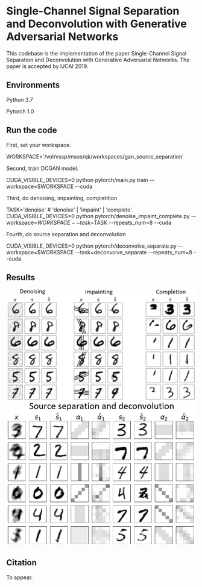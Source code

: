# Single-Channel Signal Separation and Deconvolution with Generative Adversarial Networks

This codebase is the implementation of the paper Single-Channel Signal Separation and Deconvolution with Generative Adversarial Networks. The paper is accepted by IJCAI 2019. 

## Environments

Python 3.7

Pytorch 1.0

## Run the code

First, set your workspace. 

WORKSPACE='/vol/vssp/msos/qk/workspaces/gan_source_separation'

Second, train DCGAN model. 

CUDA_VISIBLE_DEVICES=0 python pytorch/main.py train --workspace=$WORKSPACE --cuda

Third, do denoising, impainting, completition

TASK='denoise'    # 'denoise' | 'impaint' | 'complete'
CUDA_VISIBLE_DEVICES=0 python pytorch/denoise_impaint_complete.py --workspace=$WORKSPACE --task=$TASK --repeats_num=8 --cuda

Fourth, do source separation and deconvolution

CUDA_VISIBLE_DEVICES=0 python pytorch/deconvolve_separate.py --workspace=$WORKSPACE --task=deconvolve_separate --repeats_num=8 --cuda

## Results

<img src="appendixes/denoising_impainting_completion.png" width="600">

<img src="appendixes/separation_deconvolution.png" width="600">

## Citation

To appear. 
